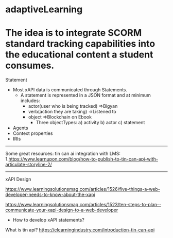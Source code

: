 # adaptiveLearning

# The idea is to integrate SCORM standard tracking capabilities into the educational content a student consumes.

Statement
  - Most xAPI data is communicated through Statements.
      - A statement is represented in a JSON format and at minimum includes:
          - actor(user who is being tracked) =>Bigyan
          - verb(action they are taking)     =>Listened to
          - object =>Blockchain on Ebook
               - Three objectTypes:
                  a) activity
                  b) actor
                  c) statement
  - Agents
  - Context properties
  - IRIs


****
Some great resources: 
  tin can ai integration with LMS:
  1.https://www.learnupon.com/blog/how-to-publish-to-tin-can-api-with-articulate-storyline-2/

****
xAPI Design

https://www.learningsolutionsmag.com/articles/1526/five-things-a-web-developer-needs-to-know-about-the-xapi

https://www.learningsolutionsmag.com/articles/1523/ten-steps-to-plan--communicate-your-xapi-design-to-a-web-developer
  - How to develop xAPI statements?

What is tin api?
https://elearningindustry.com/introduction-tin-can-api
